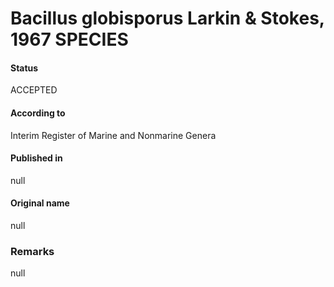 # Bacillus globisporus Larkin & Stokes, 1967 SPECIES

#### Status
ACCEPTED

#### According to
Interim Register of Marine and Nonmarine Genera

#### Published in
null

#### Original name
null

### Remarks
null